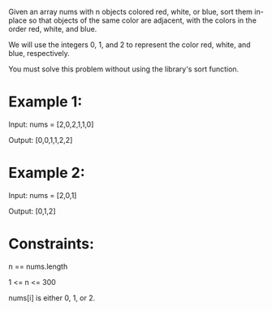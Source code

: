 Given an array nums with n objects colored red, white, or blue, sort them in-place so that objects of the same color are adjacent, with the colors in the order red, white, and blue.

We will use the integers 0, 1, and 2 to represent the color red, white, and blue, respectively.

You must solve this problem without using the library's sort function.

 

# Example 1:

Input: nums = [2,0,2,1,1,0]

Output: [0,0,1,1,2,2]

# Example 2:

Input: nums = [2,0,1]

Output: [0,1,2]
 

# Constraints:

n == nums.length

1 <= n <= 300

nums[i] is either 0, 1, or 2.
